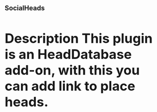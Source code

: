 <b><a><h2>SocialHeads
  <b><a><h1>Description
    <b>This plugin is an HeadDatabase add-on, with this you can add link to place heads.
      
  


